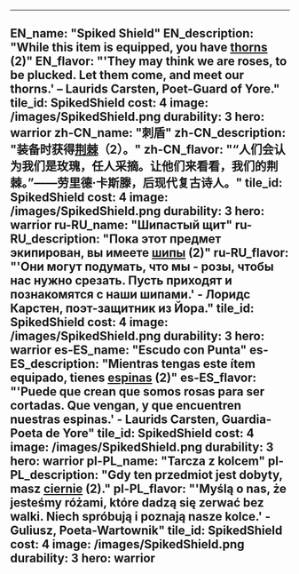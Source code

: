 ---

EN_name: "Spiked Shield"
EN_description: "While this item is equipped, you have <u>thorns</u> (2)"
EN_flavor: "'They may think we are roses, to be plucked. Let them come, and meet our thorns.' – Laurids Carsten, Poet-Guard of Yore."
tile_id: SpikedShield
cost: 4
image: /images/SpikedShield.png
durability: 3
hero: warrior
zh-CN_name: "刺盾"
zh-CN_description: "装备时获得<u>荆棘</u>（2）。"
zh-CN_flavor: "“人们会认为我们是玫瑰，任人采摘。让他们来看看，我们的荆棘。”——劳里德·卡斯滕，后现代复古诗人。"
tile_id: SpikedShield
cost: 4
image: /images/SpikedShield.png
durability: 3
hero: warrior
ru-RU_name: "Шипастый щит"
ru-RU_description: "Пока этот предмет экипирован, вы имеете <u>шипы</u> (2)"
ru-RU_flavor: "'Они могут подумать, что мы - розы, чтобы нас нужно срезать. Пусть приходят и познакомятся с наши шипами.' - Лоридс Карстен, поэт-защитник из Йора."
tile_id: SpikedShield
cost: 4
image: /images/SpikedShield.png
durability: 3
hero: warrior
es-ES_name: "Escudo con Punta"
es-ES_description: "Mientras tengas este ítem equipado, tienes <u>espinas</u> (2)"
es-ES_flavor: "'Puede que crean que somos rosas para ser cortadas. Que vengan, y que encuentren nuestras espinas.' - Laurids Carsten, Guardia-Poeta de Yore"
tile_id: SpikedShield
cost: 4
image: /images/SpikedShield.png
durability: 3
hero: warrior
pl-PL_name: "Tarcza z kolcem"
pl-PL_description: "Gdy ten przedmiot jest dobyty, masz <u>ciernie</u> (2)."
pl-PL_flavor: "'Myślą o nas, że jesteśmy różami, które dadzą się zerwać bez walki. Niech spróbują i poznają nasze kolce.' - Guliusz, Poeta-Wartownik"
tile_id: SpikedShield
cost: 4
image: /images/SpikedShield.png
durability: 3
hero: warrior
---